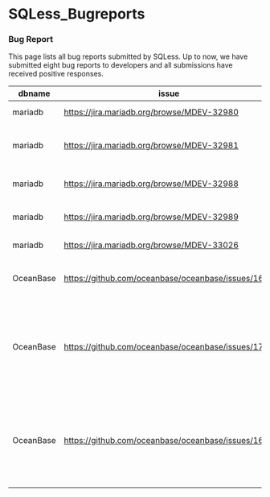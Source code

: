 # SQLess_Bugreports
### Bug Report

This page lists all bug reports submitted by SQLess.  Up to now, we have submitted eight bug reports to developers and all submissions have received  positive responses.

| dbname    | issue                                              | reply                                                        |
| --------- | -------------------------------------------------- | ------------------------------------------------------------ |
| mariadb   | https://jira.mariadb.org/browse/MDEV-32980         | Thanks! It is useful                                         |
| mariadb   | https://jira.mariadb.org/browse/MDEV-32981         | Thank you very much! Yes, it is quite useful                 |
| mariadb   | https://jira.mariadb.org/browse/MDEV-32988         | Thanks, yes, simplification is helpful.                      |
| mariadb   | https://jira.mariadb.org/browse/MDEV-32989         | Thanks, yes, simplification is helpful.                      |
| mariadb   | https://jira.mariadb.org/browse/MDEV-33026         | Thank! This is useful.                                       |
| OceanBase | https://github.com/oceanbase/oceanbase/issues/1679 | The issue was fixed and I tried on 4.2.1.1.                  |
| OceanBase | https://github.com/oceanbase/oceanbase/issues/1752 | by the way, could I know which tools is used to detect this bug? we may collaborate to test for OceanBase. |
| OceanBase | https://github.com/oceanbase/oceanbase/issues/1678 | Thanks for your report. The issue was fixed and I tried on 4.2.1.1 and I got messages below. |
